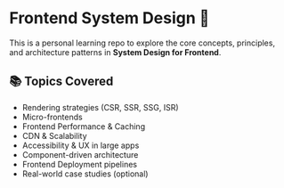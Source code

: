 # Frontend System Design 🚀

This is a personal learning repo to explore the core concepts, principles, and architecture patterns in **System Design for Frontend**.

## 📚 Topics Covered
- Rendering strategies (CSR, SSR, SSG, ISR)
- Micro-frontends
- Frontend Performance & Caching
- CDN & Scalability
- Accessibility & UX in large apps
- Component-driven architecture
- Frontend Deployment pipelines
- Real-world case studies (optional)

